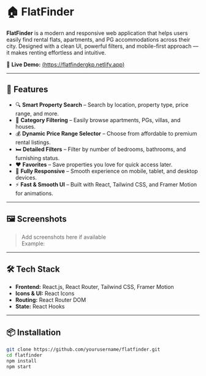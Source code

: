# 🏠 FlatFinder

**FlatFinder** is a modern and responsive web application that helps users easily find rental flats, apartments, and PG accommodations across their city. Designed with a clean UI, powerful filters, and mobile-first approach — it makes renting effortless and intuitive.

🔗 **Live Demo:** [(https://flatfindergkp.netlify.app)](https://flatfindergkp.netlify.app/)

---

## 🚀 Features

- 🔍 **Smart Property Search** – Search by location, property type, price range, and more.
- 🏢 **Category Filtering** – Easily browse apartments, PGs, villas, and houses.
- 💰 **Dynamic Price Range Selector** – Choose from affordable to premium rental listings.
- 🛏️ **Detailed Filters** – Filter by number of bedrooms, bathrooms, and furnishing status.
- ❤️ **Favorites** – Save properties you love for quick access later.
- 📱 **Fully Responsive** – Smooth experience on mobile, tablet, and desktop devices.
- ⚡ **Fast & Smooth UI** – Built with React, Tailwind CSS, and Framer Motion for animations.

---

## 🖼️ Screenshots

> Add screenshots here if available  
> Example:

---

## 🛠️ Tech Stack

- **Frontend:** React.js, React Router, Tailwind CSS, Framer Motion
- **Icons & UI:** React Icons
- **Routing:** React Router DOM
- **State:** React Hooks

---

## 📦 Installation

```bash
git clone https://github.com/yourusername/flatfinder.git
cd flatfinder
npm install
npm start
```
